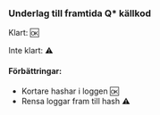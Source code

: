### Underlag till framtida Q* källkod

Klart: :ok:

Inte klart: :warning:


#### Förbättringar:

 - Kortare hashar i loggen :ok:
 - Rensa loggar fram till hash :warning:
 
 
